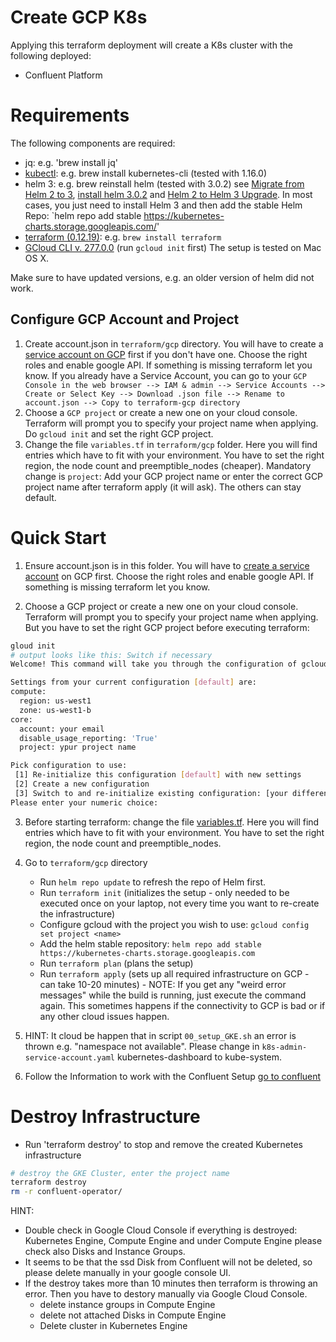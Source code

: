 # Create GCP K8s 

Applying this terraform deployment will create a K8s cluster with the following deployed:

* Confluent Platform

# Requirements
The following components are required:

* jq: e.g. 'brew install jq'
* [kubectl](https://kubernetes.io/docs/tasks/tools/install-kubectl/): e.g. brew install kubernetes-cli (tested with 1.16.0)
* helm 3: e.g. brew reinstall helm (tested with 3.0.2) see [Migrate from Helm 2 to 3](https://helm.sh/blog/migrate-from-helm-v2-to-helm-v3/), [install helm 3.0.2](https://helm.sh/docs/intro/install/) and [Helm 2 to Helm 3 Upgrade](https://runkiss.blogspot.com/2019/12/helm-2-to-helm-3-updates.html). In most cases, you just need to install Helm 3 and then add the stable Helm Repo: `helm repo add stable https://kubernetes-charts.storage.googleapis.com/'
* [terraform (0.12.19)](https://www.terraform.io/downloads.html): e.g. `brew install terraform`
* [GCloud CLI v. 277.0.0](https://cloud.google.com/sdk/docs/quickstart-macos) (run `gcloud init` first)
The setup is tested on Mac OS X.

Make sure to have updated versions, e.g. an older version of helm did not work.

## Configure GCP Account and Project

1) Create account.json in `terraform/gcp` directory. You will have to create a [service account on GCP](https://cloud.google.com/iam/docs/creating-managing-service-account-keys) first if you don't have one. Choose the right roles and enable google API. If something is missing terraform let you know. If you already have a Service Account, you can go to your `GCP Console in the web browser --> IAM & admin --> Service Accounts --> Create or Select Key --> Download .json file --> Rename to account.json --> Copy to terraform-gcp directory`
2) Choose a `GCP project` or create a new one on your cloud console. Terraform will prompt you to specify your project name when applying. Do `gcloud init` and set the right GCP project.
3) Change the file `variables.tf` in `terraform/gcp` folder. Here you will find entries which have to fit with your environment. You have to set the right region, the node count and preemptible_nodes (cheaper). Mandatory change is `project`: Add your GCP project name or enter the correct GCP project name after terraform apply (it will ask). The others can stay default.

# Quick Start

1. Ensure account.json is in this folder. You will have to [create a service account](https://cloud.google.com/iam/docs/creating-managing-service-account-keys) on GCP first. Choose the right roles and enable google API. If something is missing terraform let you know.

2. Choose a GCP project or create a new one on your cloud console. Terraform will prompt you to specify your project name when applying. But you have to set the right GCP project before executing terraform:
```bash
gloud init
# output looks like this: Switch if necessary
Welcome! This command will take you through the configuration of gcloud.

Settings from your current configuration [default] are:
compute:
  region: us-west1
  zone: us-west1-b
core:
  account: your email
  disable_usage_reporting: 'True'
  project: ypur project name

Pick configuration to use:
 [1] Re-initialize this configuration [default] with new settings 
 [2] Create a new configuration
 [3] Switch to and re-initialize existing configuration: [your different project]
Please enter your numeric choice:  
```
3. Before starting terraform: change the file [variables.tf](variables.tf). Here you will find entries which have to fit with your environment. You have to set the right region, the node count and preemptible_nodes.

4. Go to `terraform/gcp`  directory
   * Run `helm repo update` to refresh the repo of Helm first.
   * Run `terraform init` (initializes the setup - only needed to be executed once on your laptop, not every time you want to re-create the infrastructure)
   * Configure gcloud with the project you wish to use: `gcloud config set project <name>` 
   * Add the helm stable repository: `helm repo add stable https://kubernetes-charts.storage.googleapis.com`
   * Run `terraform plan` (plans the setup)
   * Run `terraform apply` (sets up all required infrastructure on GCP - can take 10-20 minutes) - NOTE: If you get any "weird error messages" while the build is running, just execute the command again. This sometimes happens if the connectivity to GCP is bad or if any other cloud issues happen.
5. HINT: It cloud be happen that in script `00_setup_GKE.sh` an error is thrown e.g. "namespace not available". Please change in `k8s-admin-service-account.yaml` kubernetes-dashboard to kube-system.

6. Follow the  Information to work with the Confluent Setup [go to confluent](../../confluentREADME.md)

# Destroy Infrastructure

* Run 'terraform destroy' to stop and remove the created Kubernetes infrastructure
```bash
# destroy the GKE Cluster, enter the project name
terraform destroy
rm -r confluent-operator/
```
HINT:
* Double check in Google Cloud Console if everything is destroyed: 
  Kubernetes Engine, Compute Engine and under Compute Engine please check also Disks and Instance Groups.
* It seems to be that the ssd Disk from Confluent will not be deleted, so please delete manually in your google console UI.
* If the destroy takes more than 10 minutes then terraform is throwing an error. 
  Then you have to destory manually via Google Cloud Console.
  * delete instance groups in Compute Engine
  * delete not attached Disks in Compute Engine
  * Delete cluster in Kubernetes Engine
